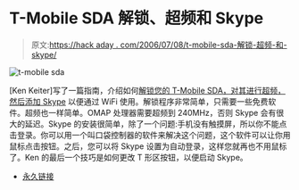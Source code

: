 # T-Mobile SDA 解锁、超频和 Skype

> 原文:[https://hack aday . com/2006/07/08/t-mobile-sda-解锁-超频-和-skype/](https://hackaday.com/2006/07/08/t-mobile-sda-unlocking-overclocking-and-skype/)

![t-mobile sda](../Images/9382b99c73f4d09f85c34fb2b07bfe48.png)

[Ken Keiter]写了一篇指南，介绍如何[解锁您的 T-Mobile SDA，对其进行超频，然后添加 Skype](http://systembash.com/content/mirror-using-skype-and-unlocking-your-t-mobile-sda/) 以便通过 WiFi 使用。解锁程序非常简单，只需要一些免费软件。超频也一样简单。OMAP 处理器需要超频到 240MHz，否则 Skype 会有很大的延迟。Skype 的安装很简单，除了一个问题:手机没有触摸屏，所以你不能点击登录。你可以用一个叫口袋控制器的软件来解决这个问题，这个软件可以让你用鼠标点击按钮。之后，您可以将 Skype 设置为自动登录，这样您就再也不用鼠标了。Ken 的最后一个技巧是如何更改 T 形区按钮，以便启动 Skype。

*   [永久链接](http://systembash.com/content/mirror-using-skype-and-unlocking-your-t-mobile-sda/)